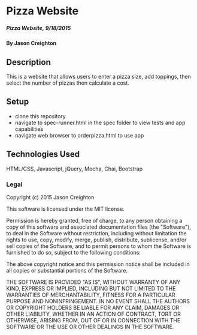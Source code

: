 # Pizza Website

##### Pizza Website, 9/18/2015

#### By Jason Creighton

## Description

This is a website that allows users to enter a pizza size, add toppings, then select the number of pizzas then calculate a cost.

## Setup

- clone this repository
- navigate to spec-runner.html in the spec folder to view tests and app capabilities
- navigate web browser to orderpizza.html to use app


## Technologies Used

HTML/CSS, Javascript, jQuery, Mocha, Chai, Bootstrap

### Legal


Copyright (c) 2015 Jason Creighton

This software is licensed under the MIT license.

Permission is hereby granted, free of charge, to any person obtaining a copy
of this software and associated documentation files (the "Software"), to deal
in the Software without restriction, including without limitation the rights
to use, copy, modify, merge, publish, distribute, sublicense, and/or sell
copies of the Software, and to permit persons to whom the Software is
furnished to do so, subject to the following conditions:

The above copyright notice and this permission notice shall be included in
all copies or substantial portions of the Software.

THE SOFTWARE IS PROVIDED "AS IS", WITHOUT WARRANTY OF ANY KIND, EXPRESS OR
IMPLIED, INCLUDING BUT NOT LIMITED TO THE WARRANTIES OF MERCHANTABILITY,
FITNESS FOR A PARTICULAR PURPOSE AND NONINFRINGEMENT. IN NO EVENT SHALL THE
AUTHORS OR COPYRIGHT HOLDERS BE LIABLE FOR ANY CLAIM, DAMAGES OR OTHER
LIABILITY, WHETHER IN AN ACTION OF CONTRACT, TORT OR OTHERWISE, ARISING FROM,
OUT OF OR IN CONNECTION WITH THE SOFTWARE OR THE USE OR OTHER DEALINGS IN
THE SOFTWARE.
